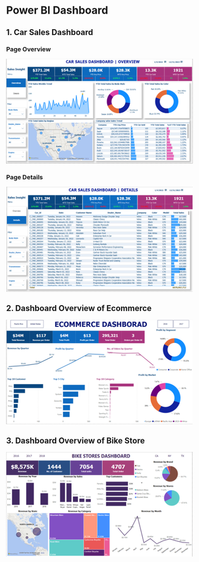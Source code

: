 # Power BI Dashboard

## 1. Car Sales Dashboard
### Page Overview
![markdown](https://github.com/PhungThien63f/Car-Sales-Analyst/blob/main/Overview_page.png)

### Page Details
 ![markdown](https://github.com/PhungThien63f/Car-Sales-Analyst/blob/main/Details_page.png)

## 2. Dashboard Overview of Ecommerce
  ![powerbi_1](https://github.com/PhungThien63f/Ecommerce/blob/main/PBI.png)

## 3. Dashboard Overview of Bike Store
   ![powerbi](https://github.com/PhungThien63f/BikeStores/blob/main/images/Screenshot%202025-03-15%20005956.png)
